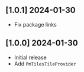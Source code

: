 ## [1.0.1] 2024-01-30

- Fix package links

## [1.0.0] 2024-01-30

- Initial release
- Add `PmTilesTileProvider`
